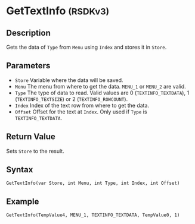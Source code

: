 # GetTextInfo <small>(RSDKv3)</small>

## Description
Gets the data of `Type` from `Menu` using `Index` and stores it in `Store`.

## Parameters
- `Store`
Variable where the data will be saved.
- `Menu`
The menu from where to get the data. `MENU_1` or `MENU_2` are valid.
- `Type`
The type of data to read. Valid values are 0 (`TEXTINFO_TEXTDATA`), 1 (`TEXTINFO_TEXTSIZE`) or 2 (`TEXTINFO_ROWCOUNT`).
- `Index`
Index of the text row from where to get the data.
- `Offset`
Offset for the text at `Index`. Only used if `Type` is `TEXTINFO_TEXTDATA`.

## Return Value
Sets `Store` to the result.

## Syntax
```
GetTextInfo(var Store, int Menu, int Type, int Index, int Offset)
```

## Example
```
GetTextInfo(TempValue4, MENU_1, TEXTINFO_TEXTDATA, TempValue0, 1)
```